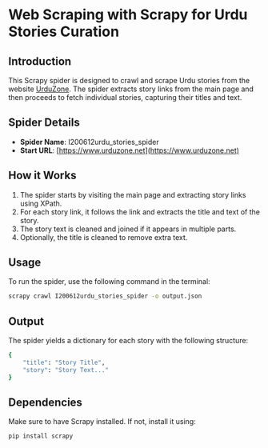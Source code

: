 # Web Scraping with Scrapy for Urdu Stories Curation

## Introduction
This Scrapy spider is designed to crawl and scrape Urdu stories from the website [UrduZone](https://www.urduzone.net). The spider extracts story links from the main page and then proceeds to fetch individual stories, capturing their titles and text.

## Spider Details
- **Spider Name**: I200612urdu_stories_spider
- **Start URL**: [https://www.urduzone.net](https://www.urduzone.net)

## How it Works
1. The spider starts by visiting the main page and extracting story links using XPath.
2. For each story link, it follows the link and extracts the title and text of the story.
3. The story text is cleaned and joined if it appears in multiple parts.
4. Optionally, the title is cleaned to remove extra text.

## Usage
To run the spider, use the following command in the terminal:

```bash
scrapy crawl I200612urdu_stories_spider -o output.json
```
## Output
The spider yields a dictionary for each story with the following structure:

```bash
{
    "title": "Story Title",
    "story": "Story Text..."
}
```
## Dependencies
Make sure to have Scrapy installed. If not, install it using:

```bash
pip install scrapy
```
